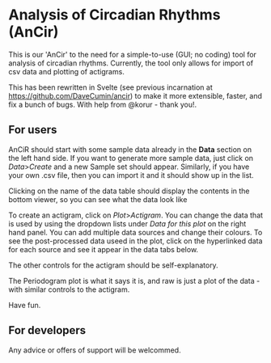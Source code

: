 # Analysis of Circadian Rhythms (AnCir)

This is our 'AnCir' to the need for a simple-to-use (GUI; no coding) tool for analysis of circadian rhythms. Currently, the tool only allows for import of csv data and plotting of actigrams.

This has been rewritten in Svelte (see previous incarnation at https://github.com/DaveCumin/ancir) to make it more extensible, faster, and fix a bunch of bugs. With help from @korur - thank you!.

## For users

AnCiR should start with some sample data already in the **Data** section on the left hand side. If you want to generate more sample data, just click on _Data_>_Create_ and a new Sample set should appear. Similarly, if you have your own .csv file, then you can import it and it should show up in the list.

Clicking on the name of the data table should display the contents in the bottom viewer, so you can see what the data look like

To create an actigram, click on _Plot_>_Actigram_. You can change the data that is used by using the dropdown lists under _Data for this plot_ on the right hand panel. You can add multiple data sources and change their colours. To see the post-processed data useed in the plot, click on the hyperlinked data for each source and see it appear in the data tabs below.

The other controls for the actigram should be self-explanatory.

The Periodogram plot is what it says it is, and raw is just a plot of the data - with similar controls to the actigram.

Have fun.

## For developers

Any advice or offers of support will be welcommed.

